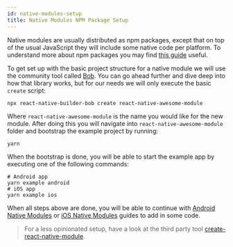 ```yaml
---
id: native-modules-setup
title: Native Modules NPM Package Setup
---
```


Native modules are usually distributed as npm packages, except that on top of the usual JavaScript they will include some native code per platform. To understand more about npm packages you may find [this guide](https://docs.npmjs.com/packages-and-modules/contributing-packages-to-the-registry) useful.

To get set up with the basic project structure for a native module we will use the community tool called [Bob](https://github.com/callstack/react-native-builder-bob). You can go ahead further and dive deep into how that library works, but for our needs we will only execute the basic `create` script:

```shell
npx react-native-builder-bob create react-native-awesome-module
```

Where `react-native-awesome-module` is the name you would like for the new module. After doing this you will navigate into `react-native-awesome-module` folder and bootstrap the example project by running:

```shell
yarn
```

When the bootstrap is done, you will be able to start the example app by executing one of the following commands:

```shell
# Android app
yarn example android
# iOS app
yarn example ios
```

When all steps above are done, you will be able to continue with [Android Native Modules](native-modules-android) or [iOS Native Modules](native-modules-ios) guides to add in some code.

> For a less opinionated setup, have a look at the third party tool [create-react-native-module](https://github.com/brodybits/create-react-native-module).
